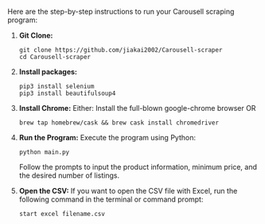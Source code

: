 Here are the step-by-step instructions to run your Carousell scraping program:

1. **Git Clone:**
   ```
   git clone https://github.com/jiakai2002/Carousell-scraper
   cd Carousell-scraper
   ```
     
2. **Install packages:**
   ```
   pip3 install selenium
   pip3 install beautifulsoup4
   ```
     
3. **Install Chrome:**
   Either:
   Install the full-blown google-chrome browser
   OR
   ```
   brew tap homebrew/cask && brew cask install chromedriver
   ```
5. **Run the Program:**
   Execute the program using Python:
   ```
   python main.py
   ```
   Follow the prompts to input the product information, minimum price, and the desired number of listings.

6. **Open the CSV:**
   If you want to open the CSV file with Excel, run the following command in the terminal or command prompt:
   ```
   start excel filename.csv
   ```
